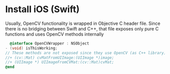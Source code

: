 # Install iOS (Swift)

Usually, OpenCV functionality is wrapped in Objective C header file. Since there is no bridging between Swift and C++, that file exposes only pure C functions and uses OpenCV methods internally
``` Objective-C
  @interface OpenCVWrapper : NSObject
- (void) isThisWorking;
// These methods are not exposed since they use OpenCV (as C++ library)
//+ (cv::Mat) cvMatFromUIImage:(UIImage *)image;
//+ (UIImage *) UIImageFromCVMat:(cv::Mat)cvMat;
@end
```
